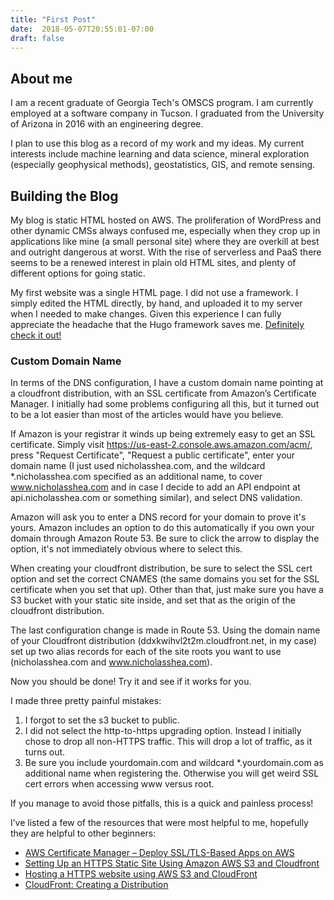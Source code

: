 ```yaml
---
title: "First Post"
date:  2018-05-07T20:55:01-07:00
draft: false
---
```


## About me

I am a recent graduate of Georgia Tech's OMSCS program. I am currently employed at a software company in Tucson. I graduated from the University of Arizona in 2016 with an engineering degree.

I plan to use this blog as a record of my work and my ideas. My current interests include machine learning and data science, mineral exploration (especially geophysical methods), geostatistics, GIS, and remote sensing.  

## Building the Blog

My blog is static HTML hosted on AWS. The proliferation of WordPress and other dynamic CMSs always confused me, especially when they crop up in applications like mine (a small personal site) where they are overkill at best and outright dangerous at worst. With the rise of serverless and PaaS there seems to be a renewed interest in plain old HTML sites, and plenty of different options for going static.

My first website was a single HTML page. I did not use a framework. I simply edited the HTML directly, by hand, and uploaded it to my server when I needed to make changes. Given this experience I can fully appreciate the headache that the Hugo framework saves me. [Definitely check it out!](https://gohugo.io/)

### Custom Domain Name

In terms of the DNS configuration, I have a custom domain name pointing at a cloudfront distribution, with an SSL certificate from Amazon’s Certificate Manager. I initially had some problems configuring all this, but it turned out to be a lot easier than most of the articles would have you believe.

If Amazon is your registrar it winds up being extremely easy to get an SSL certificate. Simply visit https://us-east-2.console.aws.amazon.com/acm/, press "Request Certificate", "Request a public certificate", enter your domain name (I just used nicholasshea.com, and the wildcard *.nicholasshea.com specified as an additional name, to cover www.nicholasshea.com and in case I decide to add an API endpoint at api.nicholasshea.com or something similar), and select DNS validation.

Amazon will ask you to enter a DNS record for your domain to prove it's yours. Amazon includes an option to do this automatically if you own your domain through Amazon Route 53. Be sure to click the arrow to display the option, it's not immediately obvious where to select this.

When creating your cloudfront distribution, be sure to select the SSL cert option and set the correct CNAMES (the same domains you set for the SSL certificate when you set that up). Other than that, just make sure you have a S3 bucket with your static site inside, and set that as the origin of the cloudfront distribution.

The last configuration change is made in Route 53. Using the domain name of your Cloudfront distribution (ddxkwihvl2t2m.cloudfront.net, in my case) set up two alias records for each of the site roots you want to use (nicholasshea.com and www.nicholasshea.com).

Now you should be done! Try it and see if it works for you. 

I made three pretty painful mistakes: 

1. I forgot to set the s3 bucket to public.
2. I did not select the http-to-https upgrading option. Instead I initially chose to drop all non-HTTPS traffic. This will drop a lot of traffic, as it turns out.
3. Be sure you include yourdomain.com and wildcard *.yourdomain.com as additional name when registering the. Otherwise you will get weird SSL cert errors when accessing www versus root. 

If you manage to avoid those pitfalls, this is a quick and painless process! 

I’ve listed a few of the resources that were most helpful to me, hopefully they are helpful to other beginners:

* [AWS Certificate Manager – Deploy SSL/TLS-Based Apps on AWS](https://aws.amazon.com/blogs/aws/new-aws-certificate-manager-deploy-ssltls-based-apps-on-aws/)
* [Setting Up an HTTPS Static Site Using Amazon AWS S3 and Cloudfront](https://medium.com/@esfoobar/setting-up-an-https-static-site-using-amazon-aws-7ab270c4e277)
* [Hosting a HTTPS website using AWS S3 and CloudFront](https://medium.com/@itsmattburgess/hosting-a-https-website-using-aws-s3-and-cloudfront-ee6521df03b9)
* [CloudFront: Creating a Distribution](https://docs.aws.amazon.com/AmazonCloudFront/latest/DeveloperGuide/distribution-web-creating-console.html)

